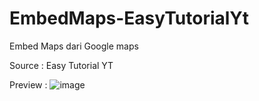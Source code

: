 # EmbedMaps-EasyTutorialYt
Embed Maps dari Google maps

Source : Easy Tutorial YT

Preview :
![image](https://user-images.githubusercontent.com/43934131/165926679-a8353c2b-82a3-4eda-9ff9-53f5768dfe3c.png)
